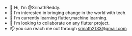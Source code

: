 - 👋 Hi, I’m @SrinathReddy.
- 👀 I’m interested in bringing change in the world with tech.
- 🌱 I’m currently learning flutter,machine learning.
- 💞️ I’m looking to collaborate on any flutter project.
- 📫 you can reach me out through srinath2133@gmail.com
